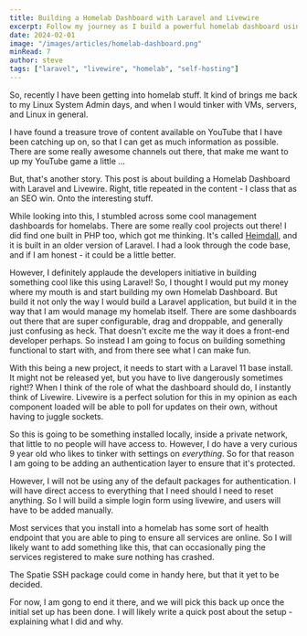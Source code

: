 ```yaml
---
title: Building a Homelab Dashboard with Laravel and Livewire
excerpt: Follow my journey as I build a powerful homelab dashboard using Laravel and Livewire, automating and monitoring my setup along the way.
date: 2024-02-01
image: "/images/articles/homelab-dashboard.png"
minRead: 7
author: steve
tags: ["laravel", "livewire", "homelab", "self-hosting"]
---
```


So, recently I have been getting into homelab stuff. It kind of brings me back to my Linux System Admin days, and when I would tinker with VMs, servers, and Linux in general.

I have found a treasure trove of content available on YouTube that I have been catching up on, so that I can get as much information as possible. There are some really awesome channels out there, that make me want to up my YouTube game a little ...

But, that's another story. This post is about building a Homelab Dashboard with Laravel and Livewire. Right, title repeated in the content - I class that as an SEO win. Onto the interesting stuff.

While looking into this, I stumbled across some cool management dashboards for homelabs. There are some really cool projects out there! I did find one built in PHP too, which got me thinking. It's called [Heimdall](https://heimdall.site/), and it is built in an older version of Laravel. I had a look through the code base, and if I am honest - it could be a little better.

However, I definitely applaude the developers initiative in building something cool like this using Laravel! So, I thought I would put my money where my mouth is and start building my own Homelab Dashboard. But build it not only the way I would build a Laravel application, but build it in the way that I am would manage my homelab itself. There are some dashboards out there that are super configurable, drag and droppable, and generally just confusing as heck. That doesn't excite me the way it does a front-end developer perhaps. So instead I am going to focus on building something functional to start with, and from there see what I can make fun.

With this being a new project, it needs to start with a Laravel 11 base install. It might not be released yet, but you have to live dangerously sometimes right!? When I think of the role of what the dashboard should do, I instantly think of Livewire. Livewire is a perfect solution for this in my opinion as each component loaded will be able to poll for updates on their own, without having to juggle sockets.

So this is going to be something installed locally, inside a private network, that little to no people will have access to. However, I do have a very curious 9 year old who likes to tinker with settings on _everything_. So for that reason I am going to be adding an authentication layer to ensure that it's protected.

However, I will not be using any of the default packages for authentication. I will have direct access to everything that I need should I need to reset anything. So I will build a simple login form using livewire, and users will have to be added manually.

Most services that you install into a homelab has some sort of health endpoint that you are able to ping to ensure all services are online. So I will likely want to add something like this, that can occasionally ping the services registered to make sure nothing has crashed.

The Spatie SSH package could come in handy here, but that it yet to be decided.

For now, I am gong to end it there, and we will pick this back up once the initial set up has been done. I will likely write a quick post about the setup - explaining what I did and why.
